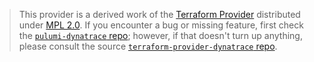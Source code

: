 > This provider is a derived work of the [Terraform Provider](https://github.com/dynatrace-oss/terraform-provider-dynatrace)
> distributed under [MPL 2.0](https://www.mozilla.org/en-US/MPL/2.0/). If you encounter a bug or missing feature,
> first check the [`pulumi-dynatrace` repo](https://github.com/alvaroblazquez4567/pulumi-dynatrace/issues); however, if that doesn't turn up anything,
> please consult the source [`terraform-provider-dynatrace` repo](https://github.com/dynatrace-oss/terraform-provider-dynatrace/issues).